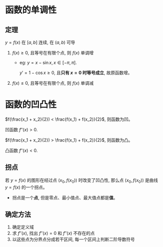 # 函数的单调性
## 定理
$y = f(x)$ 在 $[a, b]$ 连续, 在 $(a, b)$ 可导
1. $f(x) \geq 0$, 且等号在有限个点, 则 $f(x)$ 单调增
    * eg: $y = x - \sin x, x \in [-\pi, \pi]$.

        $y' = 1 - \cos x \geq 0$, 且**只有 $x = 0$ 时等号成立**, 故原函数增。
2. $f(x) \leq 0$, 且等号在有限个点, 则 $f(x)$ 单调减

# 函数的凹凸性
$f(\frac{x_1 + x_2}{2}) < \frac{f(x_1) + f(x_2)}{2}$, 则函数为凹。

凹函数 $f''(x) > 0$.

$f(\frac{x_1 + x_2}{2}) > \frac{f(x_1) + f(x_2)}{2}$, 则函数为凸。

凸函数 $f''(x) < 0$.

## 拐点
若 $y = f(x)$ 的图形在经过点 $(x_0, f(x_0))$ 时改变了凹凸性, 那么点 $(x_0, f(x_0))$ 是曲线 $y = f(x)$ 的一个拐点。

* 拐点是一个**点**, 但是零点、最小值点、最大值点都是**值**。

## 确定方法
1. 确定定义域
2. 求 $f''(x)$, 找出 $f''(x) = 0$ 和 $f''(x)$ 不存在的点
3. 以这些点为分界点分成若干区间, 每一个区间上判断二阶导数符号